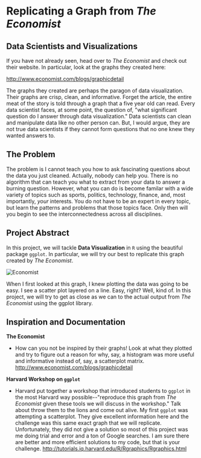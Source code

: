 # Replicating a Graph from _The Economist_

## Data Scientists and Visualizations

If you have not already seen, head over to _The Economist_ and check out their website. In particular, look at the graphs they created here: 

http://www.economist.com/blogs/graphicdetail

The graphs they created are perhaps the paragon of data visualization. Their graphs are crisp, clean, and informative. Forget the article, the entire meat of the story is told through a graph that a five year old can read. Every data scientist faces, at some point, the question of, "what significant question do I answer through data visualization." Data scientists can clean and manipulate data like no other person can. But, I would argue, they are not true data scientists if they cannot form questions that no one knew they wanted answers to. 

## The Problem

The problem is I cannot teach you how to ask fascinating questions about the data you just cleaned. Actually, nobody can help you. There is no algorithm that can teach you what to extract from your data to answer a burning question. However, what you can do is become familar with a wide variety of topics such as sports, politics, technology, finance, and, most importantly, _your_ interests. You do not have to be an expert in every topic, but learn the patterns and problems that those topics face. Only then will you begin to see the interconnectedness across all disciplines. 

## Project Abstract

In this project, we will tackle __Data Visualization__ in `R` using the beautiful package `ggplot`. In particular, we will try our best to replicate this graph created by _The Economist_. 




![Economist](https://cloud.githubusercontent.com/assets/22850980/24850224/0dedd2e8-1d84-11e7-88e6-4137b3f662fb.jpg)





When I first looked at this graph, I knew plotting the data was going to be easy. I see a scatter plot layered on a line. Easy, right? Well, kind of. In this project, we will try to get as close as we can to the actual output from _The Economist_ using the ggplot library. 



## Inspiration and Documentation

__The Economist__
* How can you not be inspired by their graphs! Look at what they plotted and try to figure out a reason for why, say, a histogram was more useful and informative instead of, say, a scatterplot matrix. 
http://www.economist.com/blogs/graphicdetail

__Harvard Workshop on `ggplot`__
* Harvard put together a workshop that introduced students to `ggplot` in the most Harvard way possible--"reproduce this graph from _The Economist_ given these tools we will discuss in the workshop." Talk about throw them to the lions and come out alive. My first `ggplot` was attempting a scatterplot. They give excellent information here and the challenge was this same exact graph that we will replicate. Unfortunately, they did not give a solution so most of this project was me doing trial and error and a ton of Google searches. I am sure there are better and more efficient solutions to my code, but that is your challenge. 
http://tutorials.iq.harvard.edu/R/Rgraphics/Rgraphics.html
